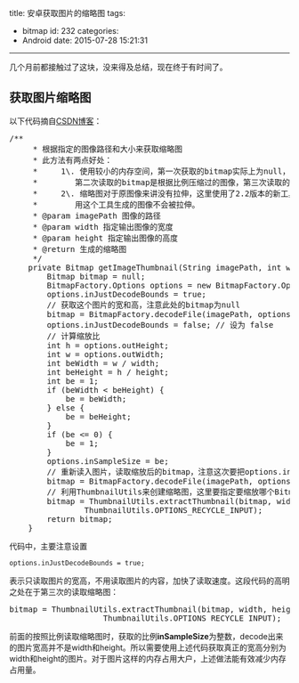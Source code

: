 title: 安卓获取图片的缩略图
tags:
  - bitmap
id: 232
categories:
  - Android
date: 2015-07-28 15:21:31
---

几个月前都接触过了这块，没来得及总结，现在终于有时间了。

## **获取图片缩略图**

以下代码摘自[CSDN博客](http://blog.csdn.net/akon_vm/article/details/7419274)：

<pre class="lang:java decode:true">/**
     * 根据指定的图像路径和大小来获取缩略图
     * 此方法有两点好处：
     *     1\. 使用较小的内存空间，第一次获取的bitmap实际上为null，只是为了读取宽度和高度，
     *        第二次读取的bitmap是根据比例压缩过的图像，第三次读取的bitmap是所要的缩略图。
     *     2\. 缩略图对于原图像来讲没有拉伸，这里使用了2.2版本的新工具ThumbnailUtils，使
     *        用这个工具生成的图像不会被拉伸。
     * @param imagePath 图像的路径
     * @param width 指定输出图像的宽度
     * @param height 指定输出图像的高度
     * @return 生成的缩略图
     */
    private Bitmap getImageThumbnail(String imagePath, int width, int height) {
        Bitmap bitmap = null;
        BitmapFactory.Options options = new BitmapFactory.Options();
        options.inJustDecodeBounds = true;
        // 获取这个图片的宽和高，注意此处的bitmap为null
        bitmap = BitmapFactory.decodeFile(imagePath, options);
        options.inJustDecodeBounds = false; // 设为 false
        // 计算缩放比
        int h = options.outHeight;
        int w = options.outWidth;
        int beWidth = w / width;
        int beHeight = h / height;
        int be = 1;
        if (beWidth &lt; beHeight) {
            be = beWidth;
        } else {
            be = beHeight;
        }
        if (be &lt;= 0) {
            be = 1;
        }
        options.inSampleSize = be;
        // 重新读入图片，读取缩放后的bitmap，注意这次要把options.inJustDecodeBounds 设为 false
        bitmap = BitmapFactory.decodeFile(imagePath, options);
        // 利用ThumbnailUtils来创建缩略图，这里要指定要缩放哪个Bitmap对象
        bitmap = ThumbnailUtils.extractThumbnail(bitmap, width, height,
                ThumbnailUtils.OPTIONS_RECYCLE_INPUT);
        return bitmap;
    }</pre>

代码中，主要注意设置

    options.inJustDecodeBounds = true;

表示只读取图片的宽高，不用读取图片的内容，加快了读取速度。这段代码的高明之处在于第三次的读取缩略图：

<pre class="lang:java decode:true">bitmap = ThumbnailUtils.extractThumbnail(bitmap, width, height,
                    ThumbnailUtils.OPTIONS_RECYCLE_INPUT);</pre>

前面的按照比例读取缩略图时，获取的比例**inSampleSize**为整数，decode出来的图片宽高并不是width和height。所以需要使用上述代码获取真正的宽高分别为width和height的图片。对于图片这样的内存占用大户，上述做法能有效减少内存占用量。